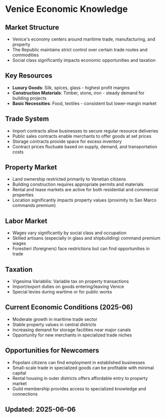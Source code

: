 # Venice Economic Knowledge

## Market Structure
- Venice's economy centers around maritime trade, manufacturing, and property
- The Republic maintains strict control over certain trade routes and commodities
- Social class significantly impacts economic opportunities and taxation

## Key Resources
- **Luxury Goods**: Silk, spices, glass - highest profit margins
- **Construction Materials**: Timber, stone, iron - steady demand for building projects
- **Basic Necessities**: Food, textiles - consistent but lower-margin market

## Trade System
- Import contracts allow businesses to secure regular resource deliveries
- Public sales contracts enable merchants to offer goods at set prices
- Storage contracts provide space for excess inventory
- Contract prices fluctuate based on supply, demand, and transportation costs

## Property Market
- Land ownership restricted primarily to Venetian citizens
- Building construction requires appropriate permits and materials
- Rental and lease markets are active for both residential and commercial properties
- Location significantly impacts property values (proximity to San Marco commands premium)

## Labor Market
- Wages vary significantly by social class and occupation
- Skilled artisans (especially in glass and shipbuilding) command premium wages
- Forestieri (foreigners) face restrictions but can find opportunities in trade

## Taxation
- Vigesima Variabilis: Variable tax on property transactions
- Import/export duties on goods entering/leaving Venice
- Special levies during wartime or for public works

## Current Economic Conditions (2025-06)
- Moderate growth in maritime trade sector
- Stable property values in central districts
- Increasing demand for storage facilities near major canals
- Opportunity for new merchants in specialized trade niches

## Opportunities for Newcomers
- Popolani citizens can find employment in established businesses
- Small-scale trade in specialized goods can be profitable with minimal capital
- Rental housing in outer districts offers affordable entry to property market
- Guild membership provides access to specialized knowledge and connections

## Updated: 2025-06-06
